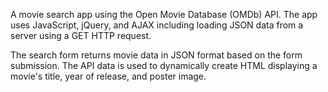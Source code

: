A movie search app using the Open Movie Database (OMDb) API. The app uses JavaScript, jQuery, and AJAX including loading JSON data from a server using a GET HTTP request.

The search form returns movie data in JSON format based on the form submission. The API data is used to dynamically create HTML displaying a movie's title, year of release, and poster image.
